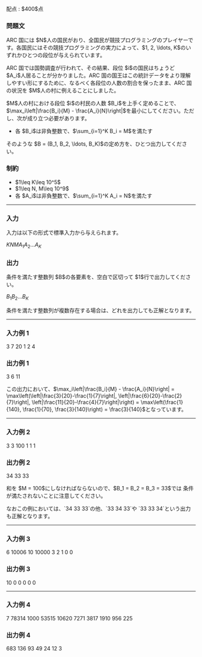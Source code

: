 
<div>

<span>

<span>

<p>
配点 : $400$点
</p>

<div>

<section>

### **問題文**

<p>
ARC 国には $N$人の国民がおり、全国民が競技プログラミングのプレイヤーです。各国民にはその競技プログラミングの実力によって、$1, 2, \ldots, K$のいずれかひとつの段位が与えられています。
</p>

<p>
ARC 国では国勢調査が行われて、その結果、段位 $i$の国民はちょうど $A_i$人居ることが分かりました。ARC 国の国王はこの統計データをより理解しやすい形にするために、なるべく各段位の人数の割合を保ったまま、ARC 国の状況を $M$人の村に例えることにしました。
</p>

<p>
$M$人の村における段位 $i$の村民の人数 $B_i$を上手く定めることで、$\max_i\left|\frac{B_i}{M} - \frac{A_i}{N}\right|$を最小にしてください。ただし、次が成り立つ必要があります。
</p>

<ul>

<li>
各 $B_i$は非負整数で、$\sum_{i=1}^K B_i = M$を満たす
</li>

</ul>

<p>
そのような $B = (B_1, B_2, \ldots, B_K)$の定め方を、ひとつ出力してください。
</p>

</section>

</div>

<div>

<section>

### **制約**

<ul>

<li>
$1\leq K\leq 10^5$
</li>

<li>
$1\leq N, M\leq 10^9$
</li>

<li>
各 $A_i$は非負整数で、$\sum_{i=1}^K A_i = N$を満たす
</li>

</ul>

</section>

</div>

---

<div>

<div>

<section>

### **入力**

<p>
入力は以下の形式で標準入力から与えられます。
</p>

<div>

$K$$N$$M$$A_1$$A_2$$\ldots$$A_K$
</div>

</section>

</div>

<div>

<section>

### **出力**

<p>
条件を満たす整数列 $B$の各要素を、空白で区切って $1$行で出力してください。
</p>

<div>

$B_1$$B_2$$\ldots$$B_K$
</div>

<p>
条件を満たす整数列が複数存在する場合は、どれを出力しても正解となります。
</p>

</section>

</div>

</div>

---

<div>

<section>

### **入力例 1**

<div>

3 7 20
1 2 4

</div>

</section>

</div>

<div>

<section>

### **出力例 1**

<div>

3 6 11

</div>

<p>
この出力において、$\max_i\left|\frac{B_i}{M} - \frac{A_i}{N}\right| = \max\left(\left|\frac{3}{20}-\frac{1}{7}\right|, \left|\frac{6}{20}-\frac{2}{7}\right|, \left|\frac{11}{20}-\frac{4}{7}\right|\right) = \max\left(\frac{1}{140}, \frac{1}{70}, \frac{3}{140}\right) = \frac{3}{140}$となっています。
</p>

</section>

</div>

---

<div>

<section>

### **入力例 2**

<div>

3 3 100
1 1 1

</div>

</section>

</div>

<div>

<section>

### **出力例 2**

<div>

34 33 33

</div>

<p>
和を $M = 100$にしなければならないので、$B_1 = B_2 = B_3 = 33$では
条件が満たされないことに注意してください。
</p>

<p>
なおこの例においては、`34 33 33`の他、`33 34 33`や `33 33 34`という出力も正解となります。
</p>

</section>

</div>

---

<div>

<section>

### **入力例 3**

<div>

6 10006 10
10000 3 2 1 0 0

</div>

</section>

</div>

<div>

<section>

### **出力例 3**

<div>

10 0 0 0 0 0

</div>

</section>

</div>

---

<div>

<section>

### **入力例 4**

<div>

7 78314 1000
53515 10620 7271 3817 1910 956 225

</div>

</section>

</div>

<div>

<section>

### **出力例 4**

<div>

683 136 93 49 24 12 3

</div>

</section>

</div>

</span>

</span>

</div>
